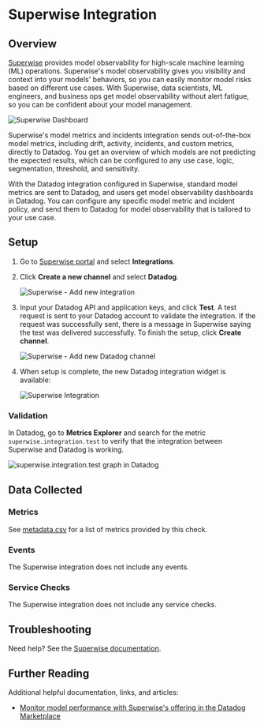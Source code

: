 # Superwise Integration

## Overview
[Superwise][1] provides model observability for high-scale machine learning (ML) operations.
Superwise's model observability gives you visibility and context into your models' behaviors, so you can easily monitor model risks based on different use cases. With Superwise, data scientists, ML engineers, and business ops get model observability without alert fatigue, so you can be confident about your model management.

![Superwise Dashboard][2]

Superwise's model metrics and incidents integration sends out-of-the-box model metrics, including drift, activity, incidents, and custom metrics, directly to Datadog. You get an overview of which models are not predicting the expected results, which can be configured to any use case, logic, segmentation, threshold, and sensitivity.

With the Datadog integration configured in Superwise, standard model metrics are sent to Datadog, and users get model observability dashboards in Datadog. You can configure any specific model metric and incident policy, and send them to Datadog for model observability that is tailored to your use case.

## Setup

1. Go to [Superwise portal][3] and select **Integrations**.

2. Click **Create a new channel** and select **Datadog**.

    ![Superwise - Add new integration][4]

3. Input your Datadog API and application keys, and click **Test**. A test request is sent to your Datadog account to validate the integration. If the request was successfully sent, there is a message in Superwise saying the test was delivered successfully. To finish the setup, click **Create channel**.

    ![Superwise - Add new Datadog channel][5]

4. When setup is complete, the new Datadog integration widget is available:

    ![Superwise Integration][6]

### Validation
In Datadog, go to **Metrics Explorer** and search for the metric `superwise.integration.test` to verify that the integration between Superwise and Datadog is working.

![superwise.integration.test graph in Datadog][7]

## Data Collected

### Metrics

See [metadata.csv][8] for a list of metrics provided by this check.

### Events

The Superwise integration does not include any events.

### Service Checks

The Superwise integration does not include any service checks.

## Troubleshooting

Need help? See the [Superwise documentation][9].

## Further Reading

Additional helpful documentation, links, and articles:

- [Monitor model performance with Superwise's offering in the Datadog Marketplace][10]

[1]: https://www.superwise.ai/
[2]: https://raw.githubusercontent.com/DataDog/integrations-extras/master/superwise/images/5.png
[3]: https://portal.superwise.ai/
[4]: https://raw.githubusercontent.com/DataDog/integrations-extras/master/superwise/images/2.png
[5]: https://raw.githubusercontent.com/DataDog/integrations-extras/master/superwise/images/6.png
[6]: https://raw.githubusercontent.com/DataDog/integrations-extras/master/superwise/images/3.png
[7]: https://raw.githubusercontent.com/DataDog/integrations-extras/master/superwise/images/4.png
[8]: https://github.com/DataDog/integrations-core/blob/master/check/metadata.csv
[9]: https://docs.superwise.ai
[10]: https://www.datadoghq.com/blog/superwise-datadog-marketplace/
